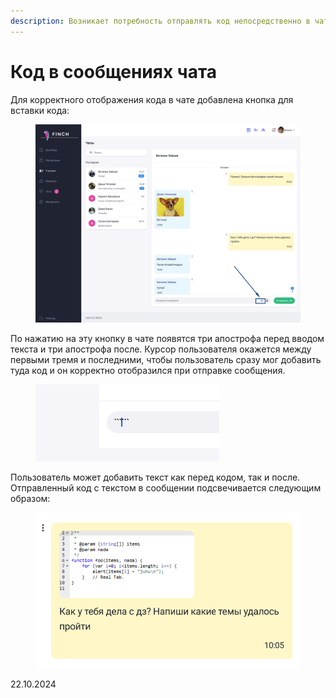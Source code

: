 ```yaml
---
description: Возникает потребность отправлять код непосредственно в чате
---
```


# Код в сообщениях чата

Для корректного отображения кода в чате добавлена кнопка для вставки кода:

<figure><img src="../../.gitbook/assets/image (114).png" alt=""><figcaption></figcaption></figure>

По нажатию на эту кнопку в чате появятся три апострофа перед вводом текста и три апострофа после. Курсор пользователя окажется между первыми тремя и последними, чтобы пользователь сразу мог добавить туда код и он корректно отобразился при отправке сообщения.

<figure><img src="../../.gitbook/assets/image (115).png" alt=""><figcaption></figcaption></figure>

Пользователь может добавить текст как перед кодом, так и после. Отправленный код с текстом в сообщении подсвечивается следующим образом:

<figure><img src="../../.gitbook/assets/image (116).png" alt=""><figcaption></figcaption></figure>

22.10.2024
